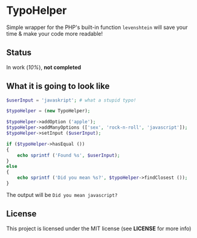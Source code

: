 # TypoHelper

Simple wrapper for the PHP's built-in function `levenshtein` will save your time & make your code more readable!

## Status

In work (*10%*), __not completed__

## What it is going to look like

```php
$userInput = 'javaskript'; # what a stupid typo!

$typoHelper = (new TypoHelper);

$typoHelper->addOption ('apple');
$typoHelper->addManyOptions (['sex', 'rock-n-roll', 'javascript']);
$typoHelper->setInput ($userInput);

if ($typoHelper->hasEqual ())
{
	echo sprintf ('Found %s', $userInput); 
}
else
{
	echo sprintf ('Did you mean %s?', $typoHelper->findClosest ());
}
```
The output will be `Did you mean javascript?`

## License

This project is licensed under the MIT license (see __LICENSE__ for more info)